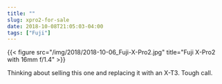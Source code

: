 ```yaml
---
title: ""
slug: xpro2-for-sale
date: 2018-10-08T21:05:03-04:00
tags: ["Fuji"]
---
```


{{< figure src="/img/2018/2018-10-06_Fuji-X-Pro2.jpg" title="Fuji X-Pro2 with 16mm f/1.4" >}}

Thinking about selling this one and replacing it with an X-T3. Tough call.
